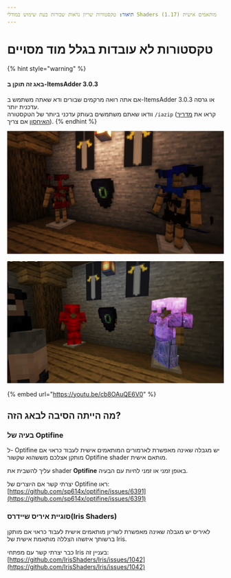 ```yaml
---
תיאור: טקסטורות שריון נראות שבורות בעת שימוש במודלי Shaders מותאמים אישית (1.17)
---
```


# טקסטורות לא עובדות בגלל מוד מסויים

{% hint style="warning" %}
#### באג זה תוקן ב-ItemsAdder 3.0.3

אם אתה רואה מרקמים שבורים ודא שאתה משתמש ב-ItemsAdder 3.0.3 או גרסה עדכנית יותר.\
וודאו שאתם משתמשים בעותק עדכני ביותר של הטקסטורה `/iazip` (קראו את [מדריך האיחסון](../../plugin-usage/resourcepack-hosting/) אם צריך).
{% endhint %}

![](../../.gitbook/assets/68747470733a2f2f63646e2e646973636f72646170702e636f6d2f6174746163686d656e74732f3533333431333137313430333239323731322f3931353939333232363736313130393531342f323032312d31322d30325f31362e34372e34302e706e67.png)

![](../../.gitbook/assets/144463413-21137314-66a3-41de-a834-9c6063e65e83.png)

{% embed url="https://youtu.be/cb8OAuQE6V0" %}

## מה הייתה הסיבה לבאג הזה?

### בעיה של Optifine

ל- Optifine יש מגבלה שאינה מאפשרת לארמורים המותאמים אישית לעבוד כראוי אם מותקן אצלכם מששהוא שקשור Optifine shader מותאם אישית.

עליך להשבית את shader **Optifine** באופן זמני או זמני לחיות עם הבעיה.

יצרתי קשר אם היוצרים של Optifine ראו: [https://github.com/sp614x/optifine/issues/6391](https://github.com/sp614x/optifine/issues/6391)

### סוגיית איריס שיידרס(Iris Shaders)

לאיריס יש מגבלה שאינה מאפשרת לשריון מותאמים אישית לעבוד כראוי אם מותקן ברשותך איזשהו הצללה מותאמת אישית של Iris.

כבר יצרתי קשר עם מפתחי Iris בעניין זה: [https://github.com/IrisShaders/Iris/issues/1042](https://github.com/IrisShaders/Iris/issues/1042)
